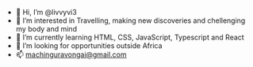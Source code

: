 - 👋 Hi, I’m @livvyvi3
- 👀 I’m interested in Travelling, making new discoveries and chellenging my body and mind
- 🌱 I’m currently learning HTML, CSS, JavaScript, Typescript and React
- 💞️ I’m looking for opportunities outside Africa
- 📫 machinguravongai@gmail.com

<!---
livvyvi3/livvyvi3 is a ✨ special ✨ repository because its `README.md` (this file) appears on your GitHub profile.
You can click the Preview link to take a look at your changes.
--->
